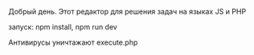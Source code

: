 Добрый день. Этот редактор для решения задач на языках JS и PHP

запуск: npm install, npm run dev

Антивирусы уничтажают execute.php
